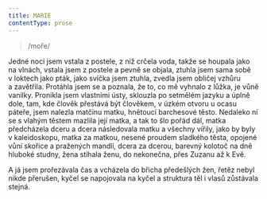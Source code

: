 ```yaml
---
title: MARIE
contentType: prose
---
```


<section>

> /moře/

Jedné noci jsem vstala z postele, z níž crčela voda, takže se houpala jako na vlnách, vstala jsem z postele a pevně se objala, ztuhla jsem sama sobě v loktech jako pták, jako svíčka jsem ztuhla, zvedla jsem obličej vzhůru a zavětřila. Protáhla jsem se a poznala, že to, co mě vyhnalo z lůžka, je vůně vanilky. Pronikla jsem vlastními ústy, sklouzla po setmělém jazyku a úplně dole, tam, kde člověk přestává být člověkem, v úzkém otvoru u ocasu páteře, jsem nalezla matčinu matku, hnětoucí barchesové těsto. Nedaleko ní se s vlahým těstem mazlila její matka, a tak to šlo pořád dál, matka předcházela dceru a dcera následovala matku a všechny vířily, jako by byly v kaleidoskopu, matka za matkou, nesené proudem sladkého těsta, opojené vůní skořice a pražených mandlí, dcera za dcerou, barevný kolotoč na dně hluboké studny, žena stíhala ženu, do nekonečna, přes Zuzanu až k Evě.

</section>

<section>

A já jsem prořezávala čas a vcházela do břicha předešlých žen, řetěz nebyl nikde přerušen, kyčel se napojovala na kyčel a struktura těl i vlasů zůstávala stejná.

</section>
